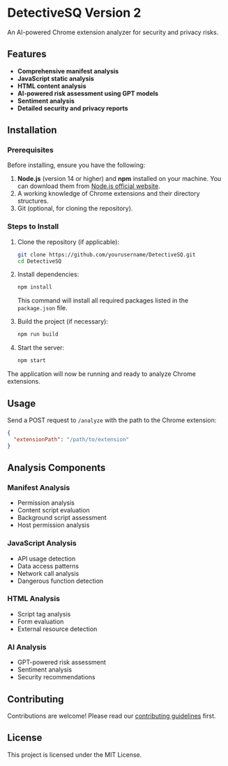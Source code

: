 # DetectiveSQ Version 2

An AI-powered Chrome extension analyzer for security and privacy risks.

## Features

- **Comprehensive manifest analysis**
- **JavaScript static analysis**
- **HTML content analysis**
- **AI-powered risk assessment using GPT models**
- **Sentiment analysis**
- **Detailed security and privacy reports**

## Installation

### Prerequisites

Before installing, ensure you have the following:

1. **Node.js** (version 14 or higher) and **npm** installed on your machine. You can download them from [Node.js official website](https://nodejs.org/).
2. A working knowledge of Chrome extensions and their directory structures.
3. Git (optional, for cloning the repository).

### Steps to Install

1. Clone the repository (if applicable):
   ```bash
   git clone https://github.com/yourusername/DetectiveSQ.git
   cd DetectiveSQ
   ```

2. Install dependencies:
   ```bash
   npm install
   ```
   This command will install all required packages listed in the `package.json` file.

3. Build the project (if necessary):
   ```bash
   npm run build
   ```

4. Start the server:
   ```bash
   npm start
   ```

The application will now be running and ready to analyze Chrome extensions.

## Usage

Send a POST request to `/analyze` with the path to the Chrome extension:

```json
{
  "extensionPath": "/path/to/extension"
}
```

## Analysis Components

### Manifest Analysis
- Permission analysis
- Content script evaluation
- Background script assessment
- Host permission analysis

### JavaScript Analysis
- API usage detection
- Data access patterns
- Network call analysis
- Dangerous function detection

### HTML Analysis
- Script tag analysis
- Form evaluation
- External resource detection

### AI Analysis
- GPT-powered risk assessment
- Sentiment analysis
- Security recommendations

## Contributing

Contributions are welcome! Please read our [contributing guidelines](CONTRIBUTING.md) first.

## License

This project is licensed under the MIT License.

